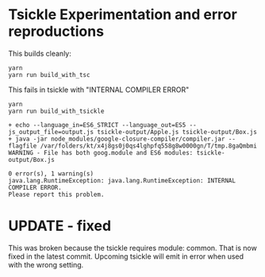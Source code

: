 # Tsickle Experimentation and error reproductions

This builds cleanly:

```
yarn
yarn run build_with_tsc
```

This fails in tsickle with "INTERNAL COMPILER ERROR"

```
yarn
yarn run build_with_tsickle
```


```
+ echo --language_in=ES6_STRICT --language_out=ES5 --js_output_file=output.js tsickle-output/Apple.js tsickle-output/Box.js
+ java -jar node_modules/google-closure-compiler/compiler.jar --flagfile /var/folders/kt/x4j8gs0j0qs4lghpfq558g8w0000gn/T/tmp.8gaQmbmi
WARNING - File has both goog.module and ES6 modules: tsickle-output/Box.js

0 error(s), 1 warning(s)
java.lang.RuntimeException: java.lang.RuntimeException: INTERNAL COMPILER ERROR.
Please report this problem.
```

# UPDATE - fixed

This was broken because the tsickle requires module: common. That is now fixed
in the latest commit. Upcoming tsickle will emit in error when used with the
wrong setting.
